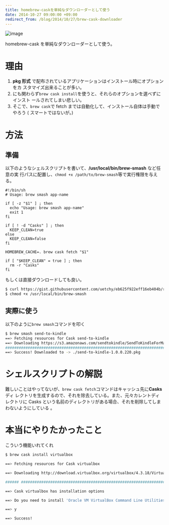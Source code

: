```yaml
---
title: homebrew-caskを単純なダウンローダーとして使う
date: 2014-10-27 09:00:00 +09:00
redirect_from: /blog/2014/10/27/brew-cask-downloader
---
```


![image](/uploads/brew-cask-downloader.png)

homebrew-cask を単純なダウンローダーとして使う。

# 理由

1.  **pkg 形式** で配布されているアプリケーションはインストール時にオプションをカ
    スタマイズ出来ることが多い。
2.  にも関わらず`brew cask install`を使うと、それらのオプションを選べずにインスト
    ールされてしまい悲しい。
3.  そこで、`brew cask`で fetch までは自動化して、インストール自体は手動でやろう
    ( スマートではないが。)

# 方法

## 準備

以下のようなシェルスクリプトを書いて、**/usr/local/bin/brew-smash** など任意の実
行パスに配置し、`chmod +x /path/to/brew-smash`等で実行権限を与える。

```bash:/usr/local/bin/brew-smash
#!/bin/sh
# Usage: brew smash app-name

if [ -z "$1" ] ; then
  echo "Usage: brew smash app-name"
  exit 1
fi

if [ ! -d "Casks" ] ; then
  KEEP_CLEAN=true
else
  KEEP_CLEAN=false
fi

HOMEBREW_CACHE=. brew cask fetch "$1"

if [ "$KEEP_CLEAN" = true ] ; then
  rm -r "Casks"
fi
```

もしくは直接ダウンロードしても良い。

```bash
$ curl https://gist.githubusercontent.com/uetchy/eb625f922eff16eb404b/raw/brew-smash.sh -o /usr/local/bin/brew-smash
$ chmod +x /usr/local/bin/brew-smash
```

## 実際に使う

以下のように`brew smash`コマンドを叩く

```bash
$ brew smash send-to-kindle
==> Fetching resources for Cask send-to-kindle
==> Downloading https://s3.amazonaws.com/sendtokindle/SendToKindleForMac-installer-v1.0.0.220.pkg
######################################################################## 100.0%
==> Success! Downloaded to -> ./send-to-kindle-1.0.0.220.pkg
```

# シェルスクリプトの解説

難しいことはやってないが、`brew cask fetch`コマンドはキャッシュ先に**Casks**ディ
レクトリを生成するので、それを除去している。また、元々カレントディレクトリに
Casks という名前のディレクトリがある場合、それを削除してしまわないようにしている
。

# 本当にやりたかったこと

こういう機能いれてくれ

```bash
$ brew cask install virtualbox

==> Fetching resources for Cask virtualbox

==> Downloading http://download.virtualbox.org/virtualbox/4.3.18/VirtualBox-4.3.18-96516-OSX.dmg

###### ################################################################## 100.0%

==> Cask virtualbox has installation options

==> Do you need to install 'Oracle VM VirtualBox Command Line Utilities'? [y/n]

==> y

==> Success!
```
